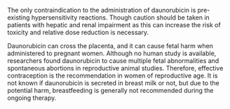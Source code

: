 The only contraindication to the administration of daunorubicin is pre-existing hypersensitivity reactions. Though caution should be taken in patients with hepatic and renal impairment as this can increase the risk of toxicity and relative dose reduction is necessary.

Daunorubicin can cross the placenta, and it can cause fetal harm when administered to pregnant women. Although no human study is available, researchers found daunorubicin to cause multiple fetal abnormalities and spontaneous abortions in reproductive animal studies. Therefore, effective contraception is the recommendation in women of reproductive age. It is not known if daunorubicin is secreted in breast milk or not, but due to the potential harm, breastfeeding is generally not recommended during the ongoing therapy.